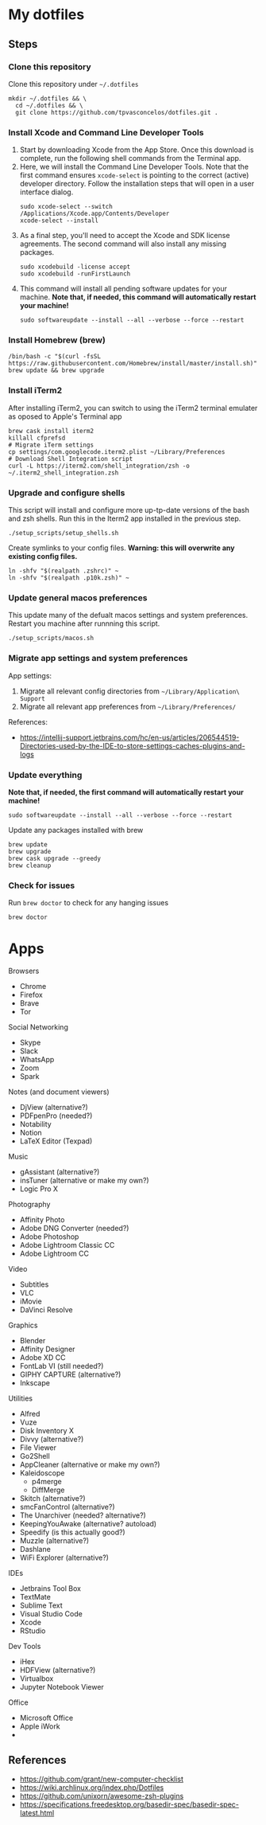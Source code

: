 # My dotfiles


## Steps


### Clone this repository
Clone this repository under `~/.dotfiles`
```shell script
mkdir ~/.dotfiles && \
  cd ~/.dotfiles && \
  git clone https://github.com/tpvasconcelos/dotfiles.git .
```


### Install Xcode and Command Line Developer Tools
1. Start by downloading Xcode from the App Store. Once this download is complete, run the following shell 
commands from the Terminal app.
1. Here, we will install the Command Line Developer Tools. Note that the first command ensures 
`xcode-select` is pointing to the correct (active) developer directory. Follow the installation steps that 
will open in a user interface dialog.
    ```shell script
    sudo xcode-select --switch /Applications/Xcode.app/Contents/Developer
    xcode-select --install
    ```
1. As a final step, you'll need to accept the Xcode and SDK license agreements. The second command will also
install any missing packages.
    ```shell script
    sudo xcodebuild -license accept
    sudo xcodebuild -runFirstLaunch
    ```
1. This command will install all pending software updates for your machine. **Note that, if needed, this 
command will automatically restart your machine!**
    ```shell script
    sudo softwareupdate --install --all --verbose --force --restart
    ```


### Install Homebrew (brew)
```shell script
/bin/bash -c "$(curl -fsSL https://raw.githubusercontent.com/Homebrew/install/master/install.sh)"
brew update && brew upgrade
```


### Install iTerm2
After installing iTerm2, you can switch to using the iTerm2 terminal emulater as oposed to Apple's Terminal 
app
```shell script
brew cask install iterm2
killall cfprefsd
# Migrate iTerm settings
cp settings/com.googlecode.iterm2.plist ~/Library/Preferences
# Download Shell Integration script
curl -L https://iterm2.com/shell_integration/zsh -o ~/.iterm2_shell_integration.zsh
```


### Upgrade and configure shells
This script will install and configure more up-tp-date versions of the bash and zsh shells. Run this in 
the Iterm2 app installed in the previous step.
```shell script
./setup_scripts/setup_shells.sh
```

Create symlinks to your config files. **Warning: this will overwrite any existing config files.**
```shell script
ln -shfv "$(realpath .zshrc)" ~
ln -shfv "$(realpath .p10k.zsh)" ~
```


### Update general macos preferences
This update many of the defualt macos settings and system preferences. Restart you machine after runnning 
this script.
```shell script
./setup_scripts/macos.sh
```

### Migrate app settings and system preferences

App settings:
1. Migrate all relevant config directories from `~/Library/Application\ Support`
2. Migrate all relevant app preferences from `~/Library/Preferences/`


References:
- https://intellij-support.jetbrains.com/hc/en-us/articles/206544519-Directories-used-by-the-IDE-to-store-settings-caches-plugins-and-logs


### Update everything
**Note that, if needed, the first command will automatically restart your machine!**
```shell script
sudo softwareupdate --install --all --verbose --force --restart
```

Update any packages installed with brew
```shell script
brew update
brew upgrade
brew cask upgrade --greedy
brew cleanup
```


### Check for issues
Run `brew doctor` to check for any hanging issues
```shell script
brew doctor
```


# Apps

Browsers
- Chrome
- Firefox
- Brave
- Tor

Social Networking
- Skype
- Slack
- WhatsApp
- Zoom
- Spark

Notes (and document viewers)
- DjView (alternative?)
- PDFpenPro (needed?)
- Notability
- Notion
- LaTeX Editor (Texpad)

Music
- gAssistant (alternative?)
- insTuner (alternative or make my own?)
- Logic Pro X

Photography
- Affinity Photo
- Adobe DNG Converter (needed?)
- Adobe Photoshop
- Adobe Lightroom Classic CC
- Adobe Lightroom CC

Video
- Subtitles
- VLC
- iMovie
- DaVinci Resolve

Graphics
- Blender
- Affinity Designer
- Adobe XD CC
- FontLab VI (still needed?)
- GIPHY CAPTURE (alternative?)
- Inkscape

Utilities
- Alfred
- Vuze
- Disk Inventory X
- Divvy (alternative?)
- File Viewer
- Go2Shell
- AppCleaner (alternative or make my own?)
- Kaleidoscope
   - p4merge
   - DiffMerge
- Skitch (alternative?)
- smcFanControl (alternative?)
- The Unarchiver (needed? alternative?)
- KeepingYouAwake (alternative? autoload)
- Speedify (is this actually good?)
- Muzzle (alternative?)
- Dashlane
- WiFi Explorer (alternative?)

IDEs
- Jetbrains Tool Box
- TextMate
- Sublime Text
- Visual Studio Code
- Xcode
- RStudio

Dev Tools
- iHex
- HDFView (alternative?)
- Virtualbox
- Jupyter Notebook Viewer

Office
- Microsoft Office
- Apple iWork
- 

## References

* <https://github.com/grant/new-computer-checklist>
* <https://wiki.archlinux.org/index.php/Dotfiles>
* <https://github.com/unixorn/awesome-zsh-plugins>
* <https://specifications.freedesktop.org/basedir-spec/basedir-spec-latest.html>


